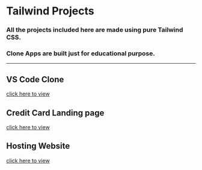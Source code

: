 # Tailwind Projects

### All the projects included here are made using pure Tailwind CSS.

### Clone Apps are built just for educational purpose.   

---
## VS Code Clone

[click here to view](https://dinesh-vscode-clone.netlify.app/)

## Credit Card Landing page

[click here to view](https://dinesh-credit-cardapp.netlify.app/)

## Hosting Website

[click here to view](https://dinesh-hosting-website.netlify.app/)